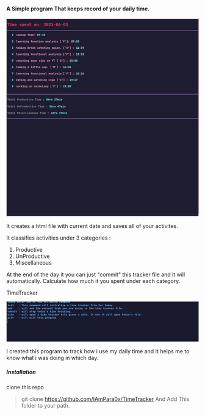 #### A Simple program That keeps record of your daily time.

![Tracker Image](screenshots/2021-04-05-113457_961x985_scrot.png "Time Tracker")

It creates a html file with current date and saves all of your activites.

It classifies activities under 3 categories :
1. Productive
2. UnProductive
3. Miscellaneous

At the end of the day it you can just "commit" this tracker file and it will automatically. Calculate how much it you spent under each category.

TimeTracker

![Tracker Image](screenshots/2021-04-05-113629_982x205_scrot.png "Time Tracker")

I created this program to track how i use my daily time and It helps me to know what i was doing in which day.

##### Installation
clone this repo
> git clone https://github.com/IAmPara0x/TimeTracker
> And Add This folder to your path.
